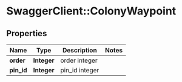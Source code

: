 # SwaggerClient::ColonyWaypoint

## Properties
Name | Type | Description | Notes
------------ | ------------- | ------------- | -------------
**order** | **Integer** | order integer | 
**pin_id** | **Integer** | pin_id integer | 


